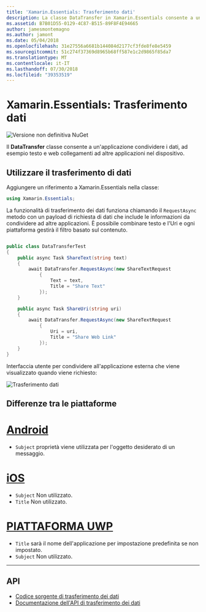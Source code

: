 ```yaml
---
title: 'Xamarin.Essentials: Trasferimento dati'
description: La classe DataTransfer in Xamarin.Essentials consente a un'applicazione condividere i dati, ad esempio testo e web collegamenti ad altre applicazioni nel dispositivo.
ms.assetid: B7B01D55-0129-4C87-B515-89F8F4E94665
author: jamesmontemagno
ms.author: jamont
ms.date: 05/04/2018
ms.openlocfilehash: 31e27556a6681b144084d2177cf3fde8fe8e5459
ms.sourcegitcommit: 51c274f37369d8965b68ff587e1c2d9865f85da7
ms.translationtype: MT
ms.contentlocale: it-IT
ms.lasthandoff: 07/30/2018
ms.locfileid: "39353519"
---
```

# <a name="xamarinessentials-data-transfer"></a>Xamarin.Essentials: Trasferimento dati

![Versione non definitiva NuGet](~/media/shared/pre-release.png)

Il **DataTransfer** classe consente a un'applicazione condividere i dati, ad esempio testo e web collegamenti ad altre applicazioni nel dispositivo.

## <a name="using-data-transfer"></a>Utilizzare il trasferimento di dati

Aggiungere un riferimento a Xamarin.Essentials nella classe:

```csharp
using Xamarin.Essentials;
```

La funzionalità di trasferimento dei dati funziona chiamando il `RequestAsync` metodo con un payload di richiesta di dati che include le informazioni da condividere ad altre applicazioni. È possibile combinare testo e l'Uri e ogni piattaforma gestirà il filtro basato sul contenuto.

```csharp

public class DataTransferTest
{
    public async Task ShareText(string text)
    {
        await DataTransfer.RequestAsync(new ShareTextRequest
            {
                Text = text,
                Title = "Share Text"
            });
    }

    public async Task ShareUri(string uri)
    {
        await DataTransfer.RequestAsync(new ShareTextRequest
            {
                Uri = uri,
                Title = "Share Web Link"
            });
    }
}
```

Interfaccia utente per condividere all'applicazione esterna che viene visualizzato quando viene richiesto:

![Trasferimento dati](data-transfer-images/data-transfer.png)

## <a name="platform-differences"></a>Differenze tra le piattaforme

# <a name="androidtabandroid"></a>[Android](#tab/android)

* `Subject` proprietà viene utilizzata per l'oggetto desiderato di un messaggio.

# <a name="iostabios"></a>[iOS](#tab/ios)

* `Subject` Non utilizzato.
* `Title` Non utilizzato.

# <a name="uwptabuwp"></a>[PIATTAFORMA UWP](#tab/uwp)

* `Title` sarà il nome dell'applicazione per impostazione predefinita se non impostato.
* `Subject` Non utilizzato.

-----

## <a name="api"></a>API

- [Codice sorgente di trasferimento dei dati](https://github.com/xamarin/Essentials/tree/master/Xamarin.Essentials/DataTransfer)
- [Documentazione dell'API di trasferimento dei dati](xref:Xamarin.Essentials.DataTransfer)
